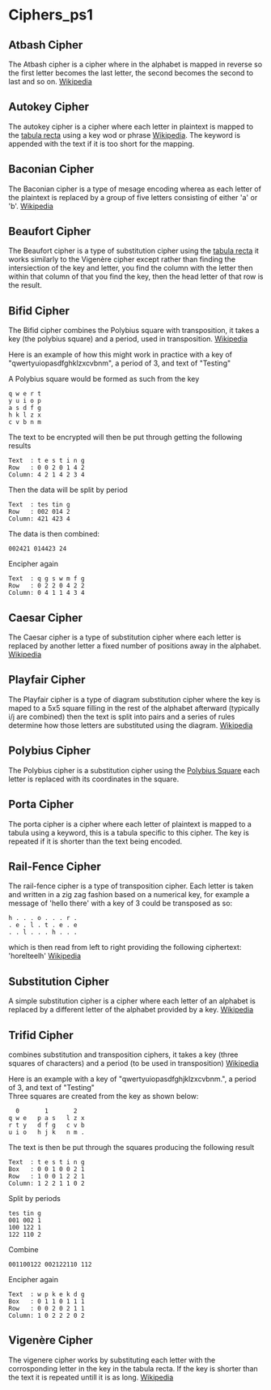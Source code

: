 # Ciphers_ps1

## Atbash Cipher
The Atbash cipher is a cipher where in the alphabet is mapped in reverse so the first letter becomes the last letter, the second becomes the second to last and so on. [Wikipedia](https://en.wikipedia.org/wiki/Atbash)

## Autokey Cipher
The autokey cipher is a cipher where each letter in plaintext is mapped to the [tabula recta](https://en.wikipedia.org/wiki/Tabula_recta) using a key wod or phrase [Wikipedia](https://en.wikipedia.org/wiki/Autokey_cipher). The keyword is appended with the text if it is too short for the mapping. 

## Baconian Cipher
The Baconian cipher is a type of mesage encoding wherea as each letter of the plaintext is replaced by a group of five letters consisting of either 'a' or 'b'. [Wikipedia](https://en.wikipedia.org/wiki/Bacon%27s_cipher)

## Beaufort Cipher
The Beaufort cipher is a type of substitution cipher using the [tabula recta](https://en.wikipedia.org/wiki/Tabula_recta) it works similarly to the Vigenère cipher except rather than finding the intersiection of the key and letter, you find the column with the letter then within that column of that you find the key, then the head letter of that row is the result. 

## Bifid Cipher
The Bifid cipher combines the Polybius square with transposition, it takes a key (the polybius square) and a period, used in transposition. [Wikipedia](https://en.wikipedia.org/wiki/Bifid_cipher)

Here is an example of how this might work in practice with a key of "qwertyuiopasdfghklzxcvbnm", a period of 3, and text of "Testing"

A Polybius square would be formed as such from the key 
```
q w e r t 
y u i o p 
a s d f g 
h k l z x 
c v b n m 
```
The text to be encrypted will then be put through getting the following results
```
Text  : t e s t i n g 
Row   : 0 0 2 0 1 4 2 
Column: 4 2 1 4 2 3 4 
```
Then the data will be split by period
```
Text  : tes tin g
Row   : 002 014 2
Column: 421 423 4
```
The data is then combined:
```
002421 014423 24
```
Encipher again
```
Text  : q g s w m f g 
Row   : 0 2 2 0 4 2 2
Column: 0 4 1 1 4 3 4
```
## Caesar Cipher
The Caesar cipher is a type of substitution cipher where each letter is replaced by another letter a fixed number of positions away in the alphabet. [Wikipedia](https://en.wikipedia.org/wiki/Caesar_cipher)

## Playfair Cipher
The Playfair cipher is a type of diagram substitution cipher where the key is maped to a 5x5 square filling in the rest of the alphabet afterward (typically i/j are combined) then the text is split into pairs and a series of rules determine how those letters are substituted using the diagram. 
[Wikipedia](https://en.wikipedia.org/wiki/Playfair_cipher)

## Polybius Cipher
The Polybius cipher is a substitution cipher using the [Polybius Square](https://en.wikipedia.org/wiki/Polybius_square) each letter is replaced with its coordinates in the square. 

## Porta Cipher
The porta cipher is a cipher where each letter of plaintext is mapped to a tabula using a keyword, this is a tabula specific to this cipher. The key is repeated if it is shorter than the text being encoded. 

## Rail-Fence Cipher
The rail-fence cipher is a type of transposition cipher. Each letter is taken and written in a zig zag fashion based on a numerical key, for example a message of 'hello there' with a key of 3 could be transposed as so:
```
h . . . o . . . r . 
. e . l . t . e . e 
. . l . . . h . . . 
```
which is then read from left to right providing the following ciphertext: 'horelteelh'
[Wikipedia](https://en.wikipedia.org/wiki/Rail_fence_cipher)

## Substitution Cipher
A simple substitution cipher is a cipher where each letter of an alphabet is replaced by a different letter of the alphabet provided by a key. [Wikipedia](https://en.wikipedia.org/wiki/Substitution_cipher)

## Trifid Cipher
combines substitution and transposition ciphers, it takes a key (three squares of characters) and a period (to be used in transposition)
[Wikipedia](https://en.wikipedia.org/wiki/Trifid_cipher)

Here is an example with a key of "qwertyuiopasdfghjklzxcvbnm.", a period of 3, and text of "Testing" <br />
Three squares are created from the key as shown below:
```
  0       1       2
q w e   p a s   l z x
r t y   d f g   c v b 
u i o   h j k   n m .
```
The text is then be put through the squares producing the following result
```
Text  : t e s t i n g
Box   : 0 0 1 0 0 2 1
Row   : 1 0 0 1 2 2 1
Column: 1 2 2 1 1 0 2
```
Split by periods
```
tes tin g
001 002 1
100 122 1
122 110 2
```
Combine
```
001100122 002122110 112
```
Encipher again
```
Text  : w p k e k d g
Box   : 0 1 1 0 1 1 1
Row   : 0 0 2 0 2 1 1
Column: 1 0 2 2 2 0 2
```

## Vigenère Cipher
The vigenere cipher works by substituting each letter with the corrosponding letter in the key in the tabula recta. If the key is shorter than the text it is repeated untill it is as long. [Wikipedia](https://en.wikipedia.org/wiki/Vigen%C3%A8re_cipher)